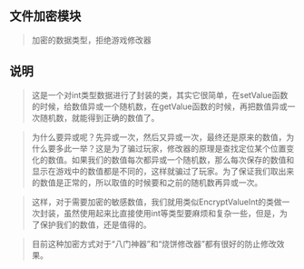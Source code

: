 ## 文件加密模块
> 加密的数据类型，拒绝游戏修改器

## 说明
> 这是一个对int类型数据进行了封装的类，其实它很简单，在setValue函数的时候，给数值异或一个随机数，在getValue函数的时候，再把数值异或一次随机数，就能得到正确的数值了。

> 为什么要异或呢？先异或一次，然后又异或一次，最终还是原来的数值，为什么要多此一举？这是为了骗过玩家，修改器的原理是查找定位某个位置变化的数值。如果我们的数值每次都异或一个随机数，那么每次保存的数值和显示在游戏中的数值都是不同的，这样就骗过了玩家。为了保证我们取出来的数值是正常的，所以取值的时候要和之前的随机数再异或一次。

> 这样，对于需要加密的敏感数值，我们就用类似EncryptValueInt的类做一次封装，虽然使用起来比直接使用int等类型要麻烦和复杂一些，但是，为了保护我们的数值，还是值得的。

> 目前这种加密方式对于“八门神器”和“烧饼修改器”都有很好的防止修改效果。
